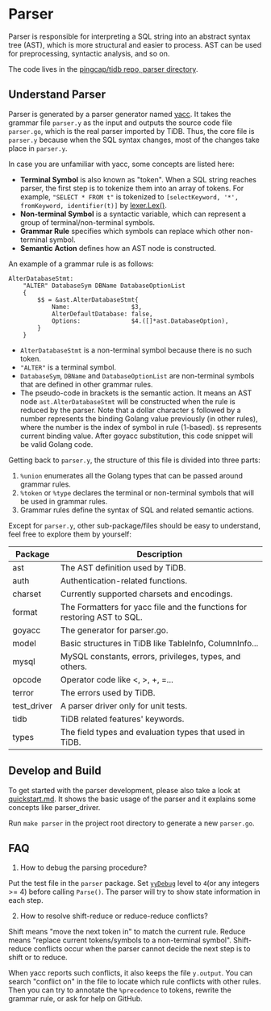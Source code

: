 # Parser

Parser is responsible for interpreting a SQL string into an abstract syntax tree (AST), which is more structural and easier to process. AST can be used for preprocessing, syntactic analysis, and so on.

The code lives in the [pingcap/tidb repo, parser directory](https://github.com/pingcap/tidb/tree/master/pkg/parser).

## Understand Parser

Parser is generated by a parser generator named [yacc](https://github.com/cznic/parser). It takes the grammar file `parser.y` as the input and outputs the source code file `parser.go`, which is the real parser imported by TiDB. Thus, the core file is `parser.y` because when the SQL syntax changes, most of the changes take place in `parser.y`.

In case you are unfamiliar with yacc, some concepts are listed here:

* **Terminal Symbol** is also known as "token". When a SQL string reaches parser, the first step is to tokenize them into an array of tokens. For example, `"SELECT * FROM t"` is tokenized to `[selectKeyword, '*', fromKeyword, identifier(t)]` by [lexer.Lex()](https://github.com/pingcap/tidb/blob/4b110036e1a7d7c3584113512a544c8350459157/parser/lexer.go#L169).
* **Non-terminal Symbol** is a syntactic variable, which can represent a group of terminal/non-terminal symbols.
* **Grammar Rule** specifies which symbols can replace which other non-terminal symbol.
* **Semantic Action** defines how an AST node is constructed.

An example of a grammar rule is as follows:

```
AlterDatabaseStmt:
	"ALTER" DatabaseSym DBName DatabaseOptionList
	{
		$$ = &ast.AlterDatabaseStmt{
			Name:                 $3,
			AlterDefaultDatabase: false,
			Options:              $4.([]*ast.DatabaseOption),
		}
	}
```

* `AlterDatabaseStmt` is a non-terminal symbol because there is no such token.
* `"ALTER"` is a terminal symbol.
* `DatabaseSym`, `DBName` and `DatabaseOptionList` are non-terminal symbols that are defined in other grammar rules.
* The pseudo-code in brackets is the semantic action. It means an AST node `ast.AlterDatabaseStmt` will be constructed when the rule is reduced by the parser. Note that a dollar character `$` followed by a number represents the binding Golang value previously (in other rules), where the number is the index of symbol in rule (1-based). `$$` represents current binding value. After goyacc substitution, this code snippet will be valid Golang code.

Getting back to `parser.y`, the structure of this file is divided into three parts:

1. `%union` enumerates all the Golang types that can be passed around grammar rules.
2. `%token` or `%type` declares the terminal or non-terminal symbols that will be used in grammar rules.
3. Grammar rules define the syntax of SQL and related semantic actions.

Except for `parser.y`, other sub-package/files should be easy to understand, feel free to explore them by yourself:

| Package     | Description                                                              |
|-------------|--------------------------------------------------------------------------|
| ast         | The AST definition used by TiDB.                                         |
| auth        | Authentication-related functions.                                        |
| charset     | Currently supported charsets and encodings.                              |
| format      | The Formatters for yacc file and the functions for restoring AST to SQL. |
| goyacc      | The generator for parser.go.                                             |
| model       | Basic structures in TiDB like TableInfo, ColumnInfo...                   |
| mysql       | MySQL constants, errors, privileges, types, and others.                  |
| opcode      | Operator code like <, >, +, =...                                         |
| terror      | The errors used by TiDB.                                                 |
| test_driver | A parser driver only for unit tests.                                     |
| tidb        | TiDB related features' keywords.                                         |
| types       | The field types and evaluation types that used in TiDB.                  |

## Develop and Build

To get started with the parser development, please also take a look at [quickstart.md](https://github.com/pingcap/tidb/blob/master/parser/docs/quickstart.md). It shows the basic usage of the parser and it explains some concepts like parser_driver.

Run `make parser` in the project root directory to generate a new `parser.go`.

## FAQ

1. How to debug the parsing procedure?

Put the test file in the `parser` package. Set [`yyDebug`](https://github.com/pingcap/tidb/blob/4b110036e1a7d7c3584113512a544c8350459157/parser/goyacc/main.go#L525) level to `4`(or any integers >= 4) before calling `Parse()`. The parser will try to show state information in each step.

2. How to resolve shift-reduce or reduce-reduce conflicts?

Shift means "move the next token in" to match the current rule. Reduce means "replace current tokens/symbols to a non-terminal symbol". Shift-reduce conflicts occur when the parser cannot decide the next step is to shift or to reduce.

When yacc reports such conflicts, it also keeps the file `y.output`. You can search "conflict on" in the file to locate which rule conflicts with other rules. Then you can try to annotate the `%precedence` to tokens, rewrite the grammar rule, or ask for help on GitHub.
